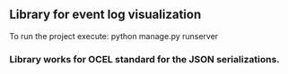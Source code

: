 ## Library for event log visualization
To run the project execute: python manage.py runserver

### Library works for OCEL standard for the JSON serializations.
